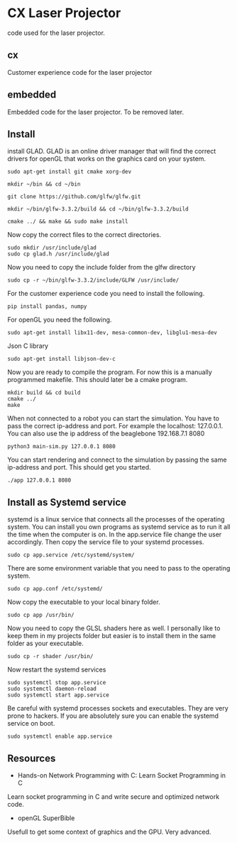 # CX Laser Projector

code used for the laser projector.

## cx
Customer experience code for the laser projector

## embedded
Embedded code for the laser projector. To be removed later.

## Install

install GLAD. GLAD is an online driver manager that will find the correct drivers for openGL that works on the graphics card on your system.

```
sudo apt-get install git cmake xorg-dev
```
```
mkdir ~/bin && cd ~/bin
```
```
git clone https://github.com/glfw/glfw.git
```
```
mkdir ~/bin/glfw-3.3.2/build && cd ~/bin/glfw-3.3.2/build
```
```
cmake ../ && make && sudo make install
```
Now copy the correct files to the correct directories.
```
sudo mkdir /usr/include/glad
sudo cp glad.h /usr/include/glad
```
Now you need to copy the include folder from the glfw directory
```
sudo cp -r ~/bin/glfw-3.3.2/include/GLFW /usr/include/
```
For the customer experience code you need to install the following.
```
pip install pandas, numpy
```
For openGL you need the following.
```
sudo apt-get install libx11-dev, mesa-common-dev, libglu1-mesa-dev
```
Json C library
```
sudo apt-get install libjson-dev-c
```
Now you are ready to compile the program. For now this is a manually programmed makefile. This should later be a cmake program.
```
mkdir build && cd build
cmake ../
make
```
When not connected to a robot you can start the simulation. You have to pass the correct ip-address and port. For example the localhost: 127.0.0.1. You can also use the ip address of the beaglebone 192.168.7.1 8080
```
python3 main-sim.py 127.0.0.1 8080
```
You can start rendering and connect to the simulation by passing the same ip-address and port. This should get you started.
```
./app 127.0.0.1 8080
```
## Install as Systemd service
systemd is a linux service that connects all the processes of the operating system. You can install you own programs as systemd service as to run it all the time when the computer is on.
In the app.service file change the user accordingly. Then copy the service file to your systemd processes.
```
sudo cp app.service /etc/systemd/system/
``` 
There are some environment variable that you need to pass to the operating system.
```
sudo cp app.conf /etc/systemd/
```
Now copy the executable to your local binary folder.
```
sudo cp app /usr/bin/
```
Now you need to copy the GLSL shaders here as well. I personally like to keep them in my projects folder but easier is to install them in the same folder as your executable.
```
sudo cp -r shader /usr/bin/
```

Now restart the systemd services
```
sudo systemctl stop app.service
sudo systemctl daemon-reload
sudo systemctl start app.service
```
Be careful with systemd processes sockets and executables. They are very prone to hackers. If you are absolutely sure you can enable the systemd service on boot.
```
sudo systemctl enable app.service
```

## Resources
* Hands-on Network Programming with C: Learn Socket Programming in C

Learn socket programming in C and write secure and optimized network code.

* openGL SuperBible

Usefull to get some context of graphics and the GPU. Very advanced.
